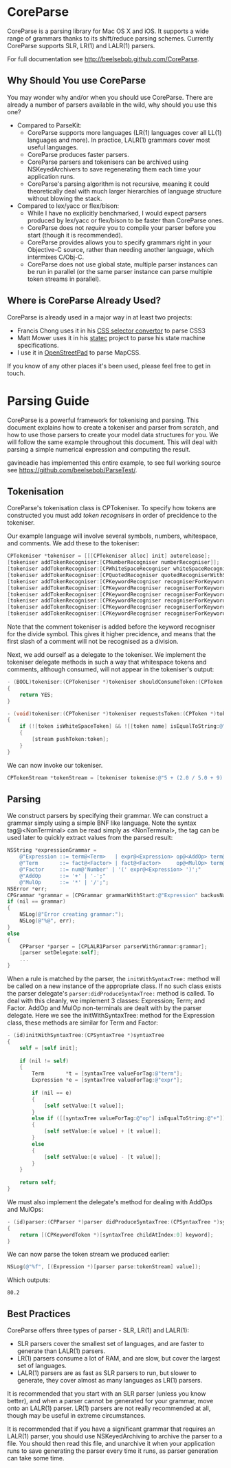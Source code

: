 CoreParse
=========

CoreParse is a parsing library for Mac OS X and iOS.  It supports a wide range of grammars thanks to its shift/reduce parsing schemes.  Currently CoreParse supports SLR, LR(1) and LALR(1) parsers.

For full documentation see http://beelsebob.github.com/CoreParse.

Why Should You use CoreParse
----------------------------

You may wonder why and/or when you should use CoreParse.  There are already a number of parsers available in the wild, why should you use this one?

* Compared to ParseKit:
  * CoreParse supports more languages (LR(1) languages cover all LL(1) languages and more).  In practice, LALR(1) grammars cover most useful languages.
  * CoreParse produces faster parsers.
  * CoreParse parsers and tokenisers can be archived using NSKeyedArchivers to save regenerating them each time your application runs.
  * CoreParse's parsing algorithm is not recursive, meaning it could theoretically deal with much larger hierarchies of language structure without blowing the stack.
* Compared to lex/yacc or flex/bison:
  * While I have no explicitly benchmarked, I would expect parsers produced by lex/yacc or flex/bison to be faster than CoreParse ones.
  * CoreParse does not _require_ you to compile your parser before you start (though it is recommended).
  * CoreParse provides allows you to specify grammars right in your Objective-C source, rather than needing another language, which intermixes C/Obj-C.
  * CoreParse does not use global state, multiple parser instances can be run in parallel (or the same parser instance can parse multiple token streams in parallel).

Where is CoreParse Already Used?
--------------------------------

CoreParse is already used in a major way in at least two projects:

* Francis Chong uses it in his [CSS selector convertor](https://github.com/siuying/CSSSelectorConverter) to parse CSS3
* Matt Mower uses it in his [statec](https://github.com/mmower/statec) project to parse his state machine specifications.
* I use it in [OpenStreetPad](https://github.com/beelsebob/OpenStreetPad/) to parse MapCSS.

If you know of any other places it's been used, please feel free to get in touch.

Parsing Guide
=============

CoreParse is a powerful framework for tokenising and parsing.  This document explains how to create a tokeniser and parser from scratch, and how to use those parsers to create your model data structures for you.  We will follow the same example throughout this document.  This will deal with parsing a simple numerical expression and computing the result.

gavineadie has implemented this entire example, to see full working source see https://github.com/beelsebob/ParseTest/.

Tokenisation
------------

CoreParse's tokenisation class is CPTokeniser.  To specify how tokens are constructed you must add *token recognisers* in order of precidence to the tokeniser.

Our example language will involve several symbols, numbers, whitespace, and comments.  We add these to the tokeniser:

```objective-c
CPTokeniser *tokeniser = [[[CPTokeniser alloc] init] autorelease];
[tokeniser addTokenRecogniser:[CPNumberRecogniser numberRecogniser]];
[tokeniser addTokenRecogniser:[CPWhiteSpaceRecogniser whiteSpaceRecogniser]];
[tokeniser addTokenRecogniser:[CPQuotedRecogniser quotedRecogniserWithStartQuote:@"/*" endQuote:@"*/" name:@"Comment"]];
[tokeniser addTokenRecogniser:[CPKeywordRecogniser recogniserForKeyword:@"+"]];
[tokeniser addTokenRecogniser:[CPKeywordRecogniser recogniserForKeyword:@"-"]];
[tokeniser addTokenRecogniser:[CPKeywordRecogniser recogniserForKeyword:@"*"]];
[tokeniser addTokenRecogniser:[CPKeywordRecogniser recogniserForKeyword:@"/"]];
[tokeniser addTokenRecogniser:[CPKeywordRecogniser recogniserForKeyword:@"("]];
[tokeniser addTokenRecogniser:[CPKeywordRecogniser recogniserForKeyword:@")"]];
```

Note that the comment tokeniser is added before the keyword recogniser for the divide symbol.  This gives it higher precidence, and means that the first slash of a comment will not be recognised as a division.

Next, we add ourself as a delegate to the tokeniser.  We implement the tokeniser delegate methods in such a way that whitespace tokens and comments, although consumed, will not appear in the tokeniser's output:

```objective-c
- (BOOL)tokeniser:(CPTokeniser *)tokeniser shouldConsumeToken:(CPToken *)token
{
    return YES;
}

- (void)tokeniser:(CPTokeniser *)tokeniser requestsToken:(CPToken *)token pushedOntoStream:(CPTokenStream *)stream
{
    if (![token isWhiteSpaceToken] && ![[token name] isEqualToString:@"Comment"])
    {
        [stream pushToken:token];
    }
}
```

We can now invoke our tokeniser.

```objective-c
CPTokenStream *tokenStream = [tokeniser tokenise:@"5 + (2.0 / 5.0 + 9) * 8"];
```

Parsing
-------

We construct parsers by specifying their grammar.  We can construct a grammar simply using a simple BNF like language.  Note the syntax tag@&lt;NonTerminal&gt; can be read simply as &lt;NonTerminal&gt;, the tag can be used later to quickly extract values from the parsed result:

```objective-c
NSString *expressionGrammar =
    @"Expression ::= term@<Term>   | expr@<Expression> op@<AddOp> term@<Term>;"
    @"Term       ::= fact@<Factor> | fact@<Factor>     op@<MulOp> term@<Term>;"
    @"Factor     ::= num@'Number' | '(' expr@<Expression> ')';"
    @"AddOp      ::= '+' | '-';"
    @"MulOp      ::= '*' | '/';";
NSError *err;
CPGrammar *grammar = [CPGrammar grammarWithStart:@"Expression" backusNaurForm:expressionGrammar error:&err];
if (nil == grammar)
{
    NSLog(@"Error creating grammar:");
    NSLog(@"%@", err);
}
else
{
    CPParser *parser = [CPLALR1Parser parserWithGrammar:grammar];
    [parser setDelegate:self];
    ...
}
```

When a rule is matched by the parser, the `initWithSyntaxTree:` method will be called on a new instance of the appropriate class.  If no such class exists the parser delegate's `parser:didProduceSyntaxTree:` method is called.  To deal with this cleanly, we implement 3 classes: Expression; Term; and Factor.  AddOp and MulOp non-terminals are dealt with by the parser delegate.  Here we see the initWithSyntaxTree: method for the Expression class, these methods are similar for Term and Factor:
    
```objective-c
- (id)initWithSyntaxTree:(CPSyntaxTree *)syntaxTree
{
    self = [self init];
    
    if (nil != self)
    {
        Term       *t = [syntaxTree valueForTag:@"term"];
        Expression *e = [syntaxTree valueForTag:@"expr"];
        
        if (nil == e)
        {
            [self setValue:[t value]];
        }
        else if ([[syntaxTree valueForTag:@"op"] isEqualToString:@"+"])
        {
            [self setValue:[e value] + [t value]];
        }
        else
        {
            [self setValue:[e value] - [t value]];
        }
    }
    
    return self;
}
```

We must also implement the delegate's method for dealing with AddOps and MulOps:

```objective-c
- (id)parser:(CPParser *)parser didProduceSyntaxTree:(CPSyntaxTree *)syntaxTree
{
    return [(CPKeywordToken *)[syntaxTree childAtIndex:0] keyword];
}
```

We can now parse the token stream we produced earlier:

```objective-c
NSLog(@"%f", [(Expression *)[parser parse:tokenStream] value]);
```

Which outputs:

    80.2

Best Practices
--------------

CoreParse offers three types of parser - SLR, LR(1) and LALR(1):
* SLR parsers cover the smallest set of languages, and are faster to generate than LALR(1) parsers.
* LR(1) parsers consume a lot of RAM, and are slow, but cover the largest set of languages.
* LALR(1) parsers are as fast as SLR parsers to run, but slower to generate, they cover almost as many languages as LR(1) parsers.

It is recommended that you start with an SLR parser (unless you know better), and when a parser cannot be generated for your grammar, move onto an LALR(1) parser.  LR(1) parsers are not really recommended at all, though may be useful in extreme circumstances.

It is recommended that if you have a significant grammar that requires an LALR(1) parser, you should use NSKeyedArchiving to archive the parser to a file.  You should then read this file, and unarchive it when your application runs to save generating the parser every time it runs, as parser generation can take some time.
